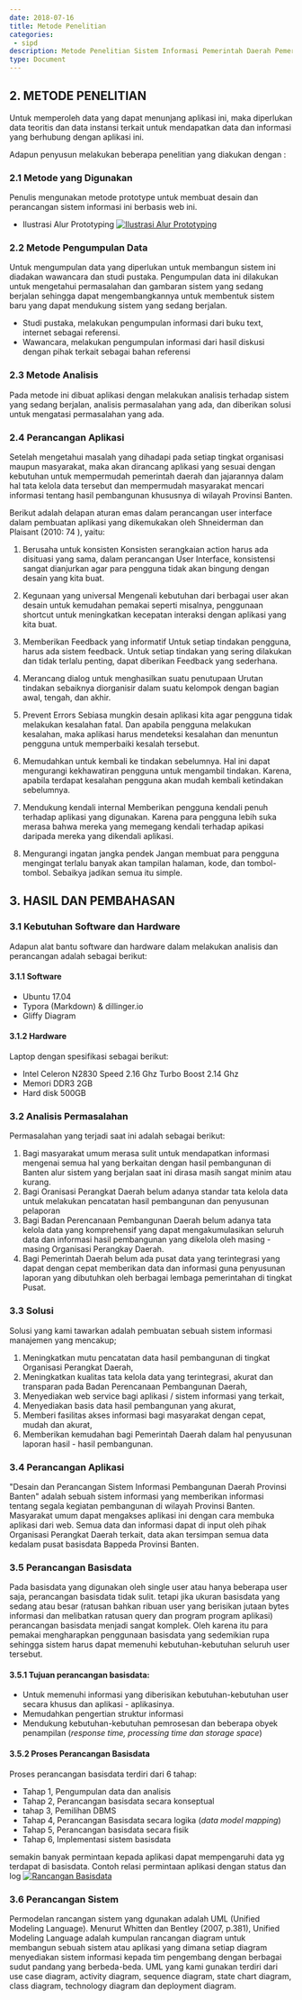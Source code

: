 ```yaml
---
date: 2018-07-16
title: Metode Penelitian
categories:
 - sipd
description: Metode Penelitian Sistem Informasi Pemerintah Daerah Pemerintah Provinsi Banten
type: Document
---
```


## 2. METODE PENELITIAN

Untuk memperoleh data yang dapat menunjang aplikasi ini, maka diperlukan data teoritis dan data instansi terkait untuk mendapatkan data dan informasi yang berhubung dengan aplikasi ini.

Adapun penyusun melakukan beberapa penelitian yang diakukan dengan :

### 2.1 Metode yang Digunakan

Penulis mengunakan metode prototype untuk membuat desain dan perancangan sistem informasi ini berbasis web ini.

- Ilustrasi Alur Prototyping
  [![Ilustrasi Alur Prototyping](/document/aplikasi/sipd/images/desain-dan-perancangan/sipd_alur-prototype.png)](/document/aplikasi/sipd/images/desain-dan-perancangan/sipd_alur-prototype.png)

### 2.2 Metode Pengumpulan Data

Untuk mengumpulan data yang diperlukan untuk membangun sistem ini diadakan wawancara dan studi pustaka. Pengumpulan data ini dilakukan untuk mengetahui permasalahan dan gambaran sistem yang sedang berjalan sehingga dapat mengembangkannya untuk membentuk sistem baru yang dapat mendukung sistem yang sedang berjalan.

- Studi pustaka, melakukan pengumpulan informasi dari buku text, internet sebagai referensi.
- Wawancara, melakukan pengumpulan informasi dari hasil diskusi dengan pihak terkait sebagai bahan referensi

### 2.3 Metode Analisis

Pada metode ini dibuat aplikasi dengan melakukan analisis terhadap sistem yang sedang berjalan, analisis permasalahan yang ada, dan diberikan solusi untuk mengatasi permasalahan yang ada.

### 2.4 Perancangan Aplikasi

Setelah mengetahui masalah yang dihadapi pada setiap tingkat organisasi maupun masyarakat, maka akan dirancang aplikasi yang sesuai dengan kebutuhan untuk mempermudah pemerintah daerah dan jajarannya dalam hal tata kelola data tersebut dan mempermudah masyarakat mencari informasi tentang hasil pembangunan khususnya di wilayah Provinsi Banten.

Berikut adalah delapan aturan emas dalam perancangan user interface  dalam pembuatan aplikasi yang dikemukakan oleh Shneiderman dan Plaisant (2010: 74 ), yaitu:

1. Berusaha untuk konsisten
Konsisten serangkaian action harus ada disituasi yang sama, dalam perancangan User Interface, konsistensi sangat dianjurkan agar para pengguna tidak akan bingung dengan desain yang kita buat.

2. Kegunaan yang universal
Mengenali kebutuhan dari berbagai user akan desain untuk kemudahan pemakai seperti misalnya, penggunaan shortcut untuk meningkatkan kecepatan interaksi dengan aplikasi yang kita buat.

3. Memberikan Feedback yang informatif
Untuk setiap tindakan pengguna, harus ada sistem feedback. Untuk setiap  tindakan yang sering dilakukan dan tidak terlalu penting, dapat diberikan Feedback yang sederhana.

4. Merancang dialog untuk menghasilkan suatu penutupaan
Urutan tindakan sebaiknya diorganisir dalam suatu kelompok dengan bagian awal, tengah, dan akhir.

5. Prevent Errors
Sebiasa mungkin desain aplikasi kita agar pengguna tidak melakukan kesalahan fatal. Dan apabila pengguna melakukan kesalahan, maka aplikasi harus mendeteksi kesalahan dan menuntun pengguna untuk memperbaiki kesalah tersebut.

6. Memudahkan untuk kembali ke tindakan sebelumnya.
Hal ini dapat mengurangi kekhawatiran pengguna untuk mengambil tindakan. Karena, apabila terdapat kesalahan pengguna akan mudah kembali ketindakan sebelumnya.

7. Mendukung kendali internal
Memberikan pengguna kendali penuh terhadap aplikasi yang digunakan. Karena para pengguna lebih suka merasa bahwa mereka yang memegang kendali terhadap apikasi daripada mereka yang dikendali aplikasi.

8. Mengurangi ingatan jangka pendek
Jangan membuat para pengguna  mengingat terlalu banyak akan tampilan halaman, kode, dan tombol-tombol. Sebaikya jadikan semua itu simple.

## 3. HASIL DAN PEMBAHASAN

### 3.1 Kebutuhan Software dan Hardware

Adapun alat bantu software dan hardware dalam melakukan analisis dan perancangan adalah sebagai berikut:

#### 3.1.1 Software

* Ubuntu 17.04
* Typora (Markdown) & dillinger.io
* Gliffy Diagram

#### 3.1.2 Hardware

Laptop dengan spesifikasi sebagai berikut:

* Intel Celeron N2830 Speed 2.16 Ghz Turbo Boost 2.14 Ghz
* Memori DDR3 2GB
* Hard disk 500GB

### 3.2 Analisis Permasalahan

Permasalahan yang terjadi saat ini adalah sebagai berikut:

1. Bagi masyarakat umum merasa sulit untuk mendapatkan informasi mengenai semua hal yang berkaitan dengan hasil pembangunan di Banten alur sistem yang berjalan saat ini dirasa masih sangat minim atau kurang.
2. Bagi Oranisasi Perangkat Daerah belum adanya standar tata kelola data untuk melakukan pencatatan hasil pembangunan dan penyusunan pelaporan
3. Bagi Badan Perencanaan Pembangunan Daerah belum adanya tata kelola data yang komprehensif yang dapat mengakumulasikan seluruh data dan informasi hasil pembangunan yang dikelola oleh masing - masing Organisasi Perangkay Daerah.
4. Bagi Pemerintah Daerah belum ada pusat data yang terintegrasi yang dapat dengan cepat memberikan data dan informasi guna penyusunan laporan yang dibutuhkan oleh berbagai lembaga pemerintahan di tingkat Pusat. 

### 3.3 Solusi

Solusi yang kami tawarkan adalah pembuatan sebuah sistem informasi manajemen yang mencakup;

1. Meningkatkan mutu pencatatan data hasil pembangunan di tingkat Organisasi Perangkat Daerah,
2. Meningkatkan kualitas tata kelola data yang terintegrasi, akurat dan transparan pada Badan Perencanaan Pembangunan Daerah,
3. Menyediakan web service bagi aplikasi / sistem informasi yang terkait,
4. Menyediakan basis data hasil pembangunan yang akurat,
5. Memberi fasilitas akses informasi bagi masyarakat dengan cepat, mudah dan akurat,
6. Memberikan kemudahan bagi Pemerintah Daerah dalam hal penyusunan laporan hasil - hasil pembangunan. 

### 3.4 Perancangan Aplikasi

"Desain dan Perancangan Sistem Informasi Pembangunan Daerah Provinsi Banten" adalah sebuah sistem informasi yang memberikan informasi tentang segala kegiatan pembangunan di wilayah Provinsi Banten. Masyarakat umum dapat mengakses aplikasi ini dengan cara membuka aplikasi dari web. Semua data dan informasi dapat di input oleh pihak Organisasi Perangkat Daerah terkait, data akan tersimpan semua data kedalam pusat basisdata Bappeda Provinsi Banten.

### 3.5 Perancangan Basisdata

Pada basisdata yang digunakan oleh single user atau hanya beberapa user saja, perancangan basisdata tidak sulit. tetapi jika ukuran basisdata yang sedang atau besar (ratusan bahkan ribuan user yang berisikan jutaan bytes informasi dan melibatkan ratusan query dan program program aplikasi) perancangan basisdata menjadi sangat komplek. Oleh karena itu para pemakai mengharapkan penggunaan basisdata yang sedemikian rupa sehingga sistem harus dapat memenuhi kebutuhan-kebutuhan seluruh user tersebut.

#### 3.5.1 Tujuan perancangan basisdata:

- Untuk memenuhi informasi yang diberisikan kebutuhan-kebutuhan user secara khusus dan aplikasi - aplikasinya.
- Memudahkan pengertian struktur informasi
- Mendukung kebutuhan-kebutuhan pemrosesan dan beberapa obyek penampilan (*response time, processing time dan storage space*)

#### 3.5.2 Proses Perancangan Basisdata

Proses perancangan basisdata terdiri dari 6 tahap:

- Tahap 1, Pengumpulan data dan analisis
- Tahap 2, Perancangan basisdata secara konseptual
- tahap 3, Pemilihan DBMS
- Tahap 4, Perancangan Basisdata secara logika (*data model mapping*)
- Tahap 5, Perancangan basisdata secara fisik
- Tahap 6, Implementasi sistem basisdata

semakin banyak permintaan kepada aplikasi dapat mempengaruhi data yg terdapat di basisdata. Contoh relasi permintaan aplikasi dengan status dan log
[![Rancangan Basisdata](/document/aplikasi/sipd/images/desain-dan-perancangan/sipd_rancangan-basisdata.jpg)](/document/aplikasi/sipd/images/desain-dan-perancangan/sipd_rancangan-basisdata.jpg)

### 3.6 Perancangan Sistem

Permodelan rancangan sistem yang dgunakan adalah UML (Unified Modeling Language). Menurut Whitten dan Bentley (2007, p.381), Unified Modeling Language adalah kumpulan rancangan diagram untuk membangun sebuah sistem atau aplikasi yang dimana setiap diagram menyediakan sistem  informasi kepada tim pengembang dengan berbagai sudut pandang yang berbeda-beda. UML yang kami gunakan terdiri dari use case diagram, activity diagram, sequence diagram, state chart diagram, class diagram, technology diagram dan deployment diagram.
